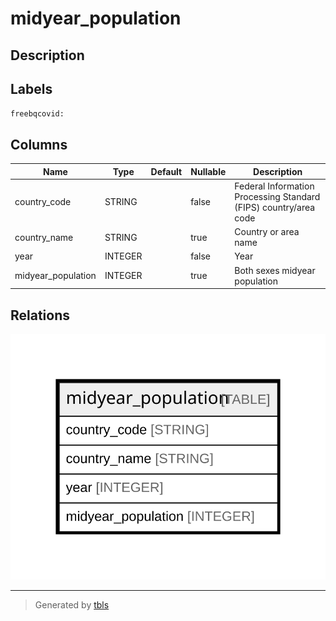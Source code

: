 # midyear_population

## Description

## Labels

`freebqcovid:`

## Columns

| Name | Type | Default | Nullable | Description |
| ---- | ---- | ------- | -------- | ------- |
| country_code | STRING |  | false | Federal Information Processing Standard (FIPS) country/area code |
| country_name | STRING |  | true | Country or area name |
| year | INTEGER |  | false | Year |
| midyear_population | INTEGER |  | true | Both sexes midyear population |

## Relations

![er](midyear_population.svg)

---

> Generated by [tbls](https://github.com/k1LoW/tbls)
